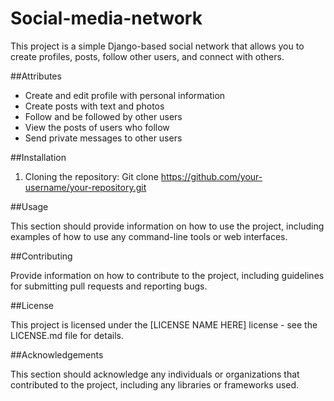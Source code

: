 # Social-media-network

This project is a simple Django-based social network that allows you to create profiles, posts, follow other users, and connect with others.

##Attributes

- Create and edit profile with personal information
- Create posts with text and photos
- Follow and be followed by other users
- View the posts of users who follow
- Send private messages to other users

##Installation

1. Cloning the repository:
Git clone https://github.com/your-username/your-repository.git

##Usage

This section should provide information on how to use the project, including examples of how to use any command-line tools or web interfaces.

##Contributing

Provide information on how to contribute to the project, including guidelines for submitting pull requests and reporting bugs.

##License

This project is licensed under the [LICENSE NAME HERE] license - see the LICENSE.md file for details.

##Acknowledgements

This section should acknowledge any individuals or organizations that contributed to the project, including any libraries or frameworks used.